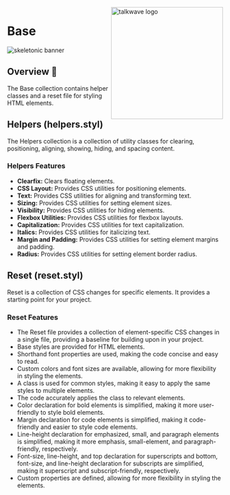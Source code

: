 <!-- markdownlint-disable MD033 MD041 -->

<img src="https://raw.githubusercontent.com/sebastienrousseau/vault/main/assets/skeletonic/icon/ico-skeletonic.svg" alt="talkwave logo" width="261" align="right" />

<!-- markdownlint-enable MD033 MD041 -->

# Base

![skeletonic banner](https://raw.githubusercontent.com/sebastienrousseau/vault/main/assets/skeletonic/logo/logo-skeletonic-stylus.svg)

## Overview 📖

The Base collection contains helper classes and a reset file for
styling HTML elements.

## Helpers (helpers.styl)

The Helpers collection is a collection of utility classes for clearing,
positioning, aligning, showing, hiding, and spacing content.

### Helpers Features

- **Clearfix:** Clears floating elements.
- **CSS Layout:** Provides CSS utilities for positioning elements.
- **Text:** Provides CSS utilities for aligning and transforming text.
- **Sizing:** Provides CSS utilities for setting element sizes.
- **Visibility:** Provides CSS utilities for hiding elements.
- **Flexbox Utilities:** Provides CSS utilities for flexbox layouts.
- **Capitalization:** Provides CSS utilities for text capitalization.
- **Italics:** Provides CSS utilities for italicizing text.
- **Margin and Padding:** Provides CSS utilities for setting element margins and padding.
- **Radius:** Provides CSS utilities for setting element border radius.

## Reset (reset.styl)

Reset is a collection of CSS changes for specific elements. It provides a starting point for your project.

### Reset Features

- The Reset file provides a collection of element-specific CSS changes in a single file, providing a baseline for building upon in your project.
- Base styles are provided for HTML elements.
- Shorthand font properties are used, making the code concise and easy to read.
- Custom colors and font sizes are available, allowing for more flexibility in styling the elements.
- A class is used for common styles, making it easy to apply the same styles to multiple elements.
- The code accurately applies the class to relevant elements.
- Color declaration for bold elements is simplified, making it more user-friendly to style bold elements.
- Margin declaration for code elements is simplified, making it code-friendly and easier to style code elements.
- Line-height declaration for emphasized, small, and paragraph elements is simplified, making it more emphasis, small-element, and paragraph-friendly, respectively.
- Font-size, line-height, and top declaration for superscripts and bottom, font-size, and line-height declaration for subscripts are simplified, making it superscript and subscript-friendly, respectively.
- Custom properties are defined, allowing for more flexibility in styling the elements.
